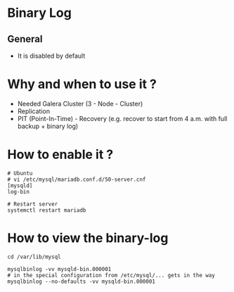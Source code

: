 # Binary Log 

## General

  * It is disabled by default 

# Why and when to use it ? 

  * Needed Galera Cluster (3 - Node - Cluster)  
  * Replication 
  * PIT (Point-In-Time) - Recovery (e.g. recover to start from 4 a.m. with full backup + binary log)

# How to enable it ? 

```
# Ubuntu 
# vi /etc/mysql/mariadb.conf.d/50-server.cnf 
[mysqld]
log-bin 

# Restart server 
systemctl restart mariadb 

```

# How to view the binary-log 

```
cd /var/lib/mysql

mysqlbinlog -vv mysqld-bin.000001
# in the special configuration from /etc/mysql/... gets in the way 
mysqlbinlog --no-defaults -vv mysqld-bin.000001

```

